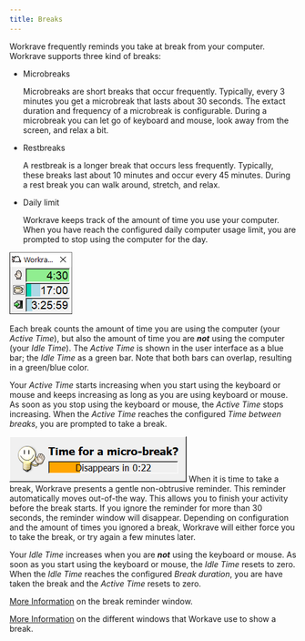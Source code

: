 ```yaml
---
title: Breaks
---
```


Workrave frequently reminds you take at break from your computer. Workrave supports three kind of breaks:

- Microbreaks

  Microbreaks are short breaks that occur frequently. Typically, every 3 minutes you get a microbreak that lasts about 30 seconds.
  The extact duration and frequency of a microbreak is configurable.
  During a microbreak you can let go of keyboard and mouse, look away from the screen, and relax a bit.

- Restbreaks

  A restbreak is a longer break that occurs less frequently.
  Typically, these breaks last about 10 minutes and occur every 45 minutes.
  During a rest break you can walk around, stretch, and relax.

- Daily limit

  Workrave keeps track of the amount of time you use your computer.
  When you have reach the configured daily computer usage limit, you are prompted to stop using the computer for the day.

![Timer Window - Full rested](/images/screenshots/main-rested.png#floatright)

Each break counts the amount of time you are using the computer (your *Active Time*), but also the amount of time you are ***not*** using the computer (your *Idle Time*).
The *Active Time* is shown in the user interface as a blue bar; the *Idle Time* as a green bar.
Note that both bars can overlap, resulting in a green/blue color.

Your *Active Time* starts increasing when you start using the keyboard or mouse and keeps increasing as long as you are using keyboard or mouse.
As soon as you stop using the keyboard or mouse, the *Active Time* stops increasing.
When the *Active Time* reaches the configured *Time between breaks*, you are prompted to take a break.

![Microbreak prelude window](/images/screenshots/prelude-microbreak.png#floatleft)
When it is time to take a break, Workrave presents a gentle non-obtrusive reminder.
This reminder automatically moves out-of-the way. This allows you to finish your activity before the break starts.
If you ignore the reminder for more than 30 seconds, the reminder window will disappear.
Depending on configuration and the amount of times you ignored a break, Workrave will either force you to take the break, or try again a few minutes later.

Your *Idle Time* increases when you are ***not*** using the keyboard or mouse.
As soon as you start using the keyboard or mouse, the *Idle Time* resets to zero.
When the *Idle Time* reaches the configured *Break duration*, you are have taken the break and the *Active Time* resets to zero.

[More Information](/docs/breaks/preludes) on the break reminder window.

[More Information](/docs/breaks/breaks) on the different windows that Workave use to show a break.

